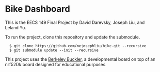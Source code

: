 Bike Dashboard
================
This is the EECS 149 Final Project by David Darevsky, Joseph Liu, and Leland Yu.  

To run the project, clone this repository and update the submodule.
```
  $ git clone https://github.com/nejosephliu/bike.git --recursive
  $ git submodule update --init --recursive
```
This project uses the [Berkeley Buckler](https://github.com/lab11/buckler), a developmental board on top of an nrf52Dk board designed for educational purposes.